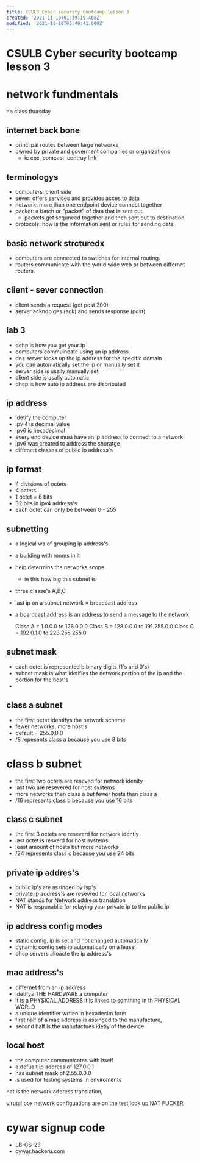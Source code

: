 ```yaml
---
title: CSULB Cyber security bootcamp lesson 3
created: '2021-11-10T01:39:19.468Z'
modified: '2021-11-10T05:49:41.000Z'
---
```


# CSULB Cyber security bootcamp lesson 3

# network fundmentals 
no class thursday 

## internet back bone

- princlipal routes between large networks 
- owned by private and goverment companies or organizations 
  - ie cox, comcast, centruy link

## terminologys

- computers: client side
- sever: offers services and provides acces to data
- network: more than one endpoint device connect together 
- packet: a batch or "packet" of data that is sent out.
  - packets get sequnced together and then sent out to destination
- protocols: how is the information sent or rules for sending data

## basic network strcturedx

- computers are connected to swtiches for internal routing.
- routers communicate with the world wide web or between differnet routers. 

## client - sever connection
- client sends a request (get post 200)
- server ackndolges (ack) and sends response (post)

## lab 3
- dchp is how you get your ip 
- computers commuincate using an ip address
- dns server looks up the ip address for the specific domain 
- you can automatically set the ip or manually set it
- server side is usally manually set
- client side is usally automatic
- dhcp is how auto ip address are disbributed


## ip address
- idetify the computer
- ipv 4 is decimal value
- ipv6 is hexadecimal
- every end device must have an ip address to connect to a network
- ipv6 was created to address the shoratge
- diffenert classes of public ip address's

## ip format
- 4 divisions of octets
- 4 octets
- 1 octet = 8 bits
- 32 bits in ipv4 address's
- each octet can only be between 0 - 255


## subnetting
- a logical wa of grouping ip address's
- a building with rooms in it
- help determins the networks scope
  - ie this how big this subnet is 
- three classe's A,B,C
- last ip on a subnet network = broadcast address 
- a boardcast address is an address to send a message to the network


    Class A = 1.0.0.0 to 126.0.0.0
    Class B = 128.0.0.0 to 191.255.0.0
    Class C = 192.0.1.0 to 223.255.255.0


## subnet mask
- each octet is represented b binary digits (1's and 0's)
- subnet mask is what idetifies the network portion of the ip and the portion for the host's
- 

## class a subnet
- the first octet identifys the network scheme
- fewer networks, more host's
- default = 255.0.0.0
- /8 repesents class a because you use 8 bits

# class b subnet
- the first two octets are reseved for network idenity
- last two are resevered for host systems
- more networks then class a but fewer hosts than class a
- /16 represents class b because you use 16 bits

## class c subnet
- the first 3 octets are reseverd for network identiy 
- last octet is resverd for host systems
- least amount of hosts but more networks
- /24 represents class c because you use 24 bits 

## private ip addres's
- public ip's are assinged by isp's
- private ip address's are resevred for local networks
- NAT stands for Network address translation
- NAT is responablie for relaying your private ip to the public ip

## ip address config modes
- static config, ip is set and not changed automatically
- dynamic config sets ip automatically on a lease
- dhcp servers alloacte the ip address's

## mac address's 
- differnet from an ip address
- idetifys THE HARDWARE  a computer
- it is a PHYSICAL ADDRESS it is linked to somthing in th PHYSICAL WORLD
- a unique identifier wrtien in hexadecim form
- first half of a mac address is assinged to the manufacture,
- second half is the manufactues idetiy of the device 

## local host
- the computer communicates with itself 
- a defualt ip address of 127.0.0.1
- has  subnet mask of 2.55.0.0.0
- is used for testing systems in enviroments

nat is the network address translation,

virutal box network configuations are on the test 
look up NAT FUCKER

# cywar signup code 
- LB-CS-23
- cywar.hackeru.com









